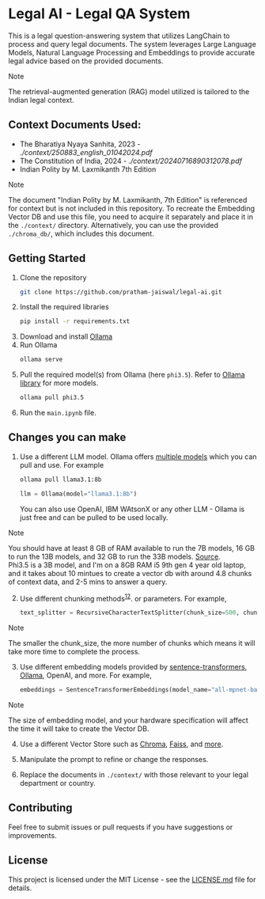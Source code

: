 # Legal AI - Legal QA System

This is a legal question-answering system that utilizes LangChain to process and query legal documents. The system leverages Large Language Models, Natural Language Processing and Embeddings to provide accurate legal advice based on the provided documents.

> [!NOTE]
> The retrieval-augmented generation (RAG) model utilized is tailored to the Indian legal context.

## Context Documents Used:
- The Bharatiya Nyaya Sanhita, 2023 - *./context/250883_english_01042024.pdf*
- The Constitution of India, 2024 - *./context/20240716890312078.pdf*
- Indian Polity by M. Laxmikanth 7th Edition

> [!NOTE]
> The document "Indian Polity by M. Laxmikanth, 7th Edition" is referenced for context but is not included in this repository. To recreate the Embedding Vector DB and use this file, you need to acquire it separately and place it in the `./context/` directory. Alternatively, you can use the provided `./chroma_db/`, which includes this document.

## Getting Started

1. Clone the repository
    ```sh
    git clone https://github.com/pratham-jaiswal/legal-ai.git
    ```
2. Install the required libraries
    ```sh
    pip install -r requirements.txt
    ```
3. Download and install [Ollama](https://ollama.com/download)
4. Run Ollama
    ```sh
    ollama serve
    ```
5. Pull the required model(s) from Ollama (here `phi3.5`). Refer to [Ollama library](https://ollama.com/library) for more models.
    ```sh
    ollama pull phi3.5
    ```
6. Run the `main.ipynb` file.

## Changes you can make

1. Use a different LLM model. Ollama offers [multiple models](https://ollama.com/library) which you can pull and use. For example
    ```sh
    ollama pull llama3.1:8b
    ```

    ```py
    llm = Ollama(model="llama3.1:8b")
    ```

    You can also use OpenAI, IBM WAtsonX or any other LLM - Ollama is just free and can be pulled to be used locally.

> [!NOTE]
> You should have at least 8 GB of RAM available to run the 7B models, 16 GB to run the 13B models, and 32 GB to run the 33B models. [Source](https://github.com/ollama/ollama?tab=readme-ov-file#model-library).</br>
> Phi3.5 is a 3B model, and I'm on a 8GB RAM i5 9th gen 4 year old laptop, and it takes about 10 mintues to create a vector db with around 4.8 chunks of context data, and 2-5 mins to answer a query.

2. Use different chunking methods<sup>[1](https://python.langchain.com/v0.2/docs/how_to/#text-splitters)</sup><sup>[2](https://blog.lancedb.com/chunking-techniques-with-langchain-and-llamaindex/)</sup>. or parameters. For example,
    ```py
    text_splitter = RecursiveCharacterTextSplitter(chunk_size=500, chunk_overlap=70)
    ```
> [!NOTE]
> The smaller the chunk_size, the more number of chunks which means it will take more time to complete the process.

3. Use different embedding models provided by [sentence-transformers](https://huggingface.co/sentence-transformers#models), [Ollama](https://ollama.com/blog/embedding-models), OpenAI, and more. For example,
    ```py
    embeddings = SentenceTransformerEmbeddings(model_name="all-mpnet-base-v2")
    ```

> [!NOTE]
> The size of embedding model, and your hardware specification will affect the time it will take to create the Vector DB.

4. Use a different Vector Store such as [Chroma](https://python.langchain.com/v0.2/docs/integrations/vectorstores/chroma/), [Faiss](https://python.langchain.com/v0.2/docs/integrations/vectorstores/faiss/), and [more](https://python.langchain.com/v0.2/docs/integrations/vectorstores/).

5. Manipulate the prompt to refine or change the responses.

6. Replace the documents in `./context/` with those relevant to your legal department or country.

## Contributing

Feel free to submit issues or pull requests if you have suggestions or improvements.

## License

This project is licensed under the MIT License - see the [LICENSE.md](https://github.com/pratham-jaiswal/legal-ai/blob/main/LICENSE) file for details.
